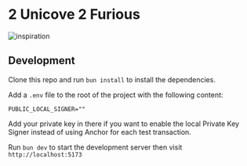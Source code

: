 # 2 Unicove 2 Furious

![inspiration](https://i.ibb.co/2nbtvms/image-1.png)

## Development

Clone this repo and run `bun install` to install the dependencies.

Add a `.env` file to the root of the project with the following content:

```
PUBLIC_LOCAL_SIGNER=""
```

Add your private key in there if you want to enable the local Private Key Signer instead of using Anchor for each test transaction.

Run `bun dev` to start the development server then visit `http://localhost:5173`
